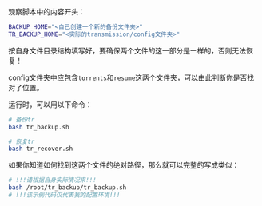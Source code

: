 观察脚本中的内容开头：

```sh
BACKUP_HOME="<自己创建一个新的备份文件夹>"
TR_BACKUP_HOME="<实际的transmission/config文件夹>"
```

按自身文件目录结构填写好，要确保两个文件的这一部分是一样的，否则无法恢复！

config文件夹中应包含`torrents`和`resume`这两个文件夹，可以由此判断你是否找对了位置。

运行时，可以用以下命令：

```sh
# 备份tr
bash tr_backup.sh

# 恢复tr
bash tr_recover.sh
```

如果你知道如何找到这两个文件的绝对路径，那么就可以完整的写成类似：

```sh
# !!!请根据自身实际情况来!!!
bash /root/tr_backup/tr_backup.sh
# !!!该示例代码仅代表我的配置环境!!!
```